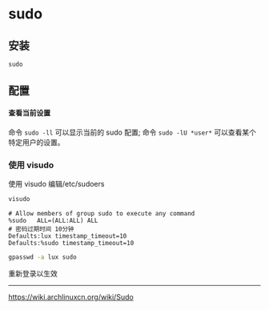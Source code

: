 # sudo

## 安装

`sudo`

## 配置

#### 查看当前设置

命令 `sudo -ll` 可以显示当前的 sudo 配置; 命令 `sudo -lU *user*` 可以查看某个特定用户的设置。

### 使用 visudo

使用 visudo 编辑/etc/sudoers

```bash
visudo
```

```
# Allow members of group sudo to execute any command
%sudo   ALL=(ALL:ALL) ALL
# 密码过期时间 10分钟
Defaults:lux timestamp_timeout=10
Defaults:%sudo timestamp_timeout=10
```

```bash
gpasswd -a lux sudo
```

重新登录以生效

---

https://wiki.archlinuxcn.org/wiki/Sudo

